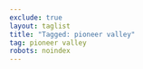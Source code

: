 ```yaml
---
exclude: true
layout: taglist
title: "Tagged: pioneer valley"
tag: pioneer valley
robots: noindex
---
```

